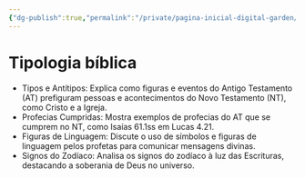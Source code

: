 ```yaml
---
{"dg-publish":true,"permalink":"/private/pagina-inicial-digital-garden/"}
---
```



#   Tipologia bíblica

- Tipos e Antítipos: Explica como figuras e eventos do Antigo Testamento (AT) prefiguram pessoas e acontecimentos do Novo Testamento (NT), como Cristo e a Igreja.
- Profecias Cumpridas: Mostra exemplos de profecias do AT que se cumprem no NT, como Isaías 61.1ss em Lucas 4.21.
- Figuras de Linguagem: Discute o uso de símbolos e figuras de linguagem pelos profetas para comunicar mensagens divinas.
- Signos do Zodíaco: Analisa os signos do zodíaco à luz das Escrituras, destacando a soberania de Deus no universo.
